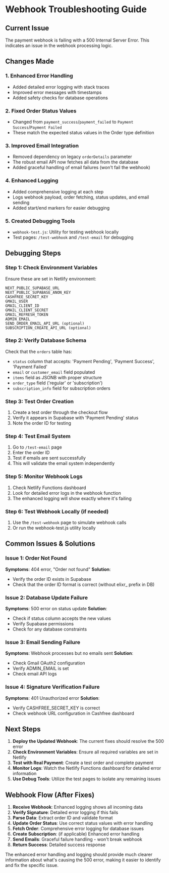 # Webhook Troubleshooting Guide

## Current Issue
The payment webhook is failing with a 500 Internal Server Error. This indicates an issue in the webhook processing logic.

## Changes Made

### 1. Enhanced Error Handling
- Added detailed error logging with stack traces
- Improved error messages with timestamps
- Added safety checks for database operations

### 2. Fixed Order Status Values
- Changed from `payment_success`/`payment_failed` to `Payment Success`/`Payment Failed`
- These match the expected status values in the Order type definition

### 3. Improved Email Integration
- Removed dependency on legacy `orderDetails` parameter
- The robust email API now fetches all data from the database
- Added graceful handling of email failures (won't fail the webhook)

### 4. Enhanced Logging
- Added comprehensive logging at each step
- Logs webhook payload, order fetching, status updates, and email sending
- Added start/end markers for easier debugging

### 5. Created Debugging Tools
- `webhook-test.js`: Utility for testing webhook locally
- Test pages: `/test-webhook` and `/test-email` for debugging

## Debugging Steps

### Step 1: Check Environment Variables
Ensure these are set in Netlify environment:
```
NEXT_PUBLIC_SUPABASE_URL
NEXT_PUBLIC_SUPABASE_ANON_KEY
CASHFREE_SECRET_KEY
GMAIL_USER
GMAIL_CLIENT_ID
GMAIL_CLIENT_SECRET
GMAIL_REFRESH_TOKEN
ADMIN_EMAIL
SEND_ORDER_EMAIL_API_URL (optional)
SUBSCRIPTION_CREATE_API_URL (optional)
```

### Step 2: Verify Database Schema
Check that the `orders` table has:
- `status` column that accepts: 'Payment Pending', 'Payment Success', 'Payment Failed'
- `email` or `customer_email` field populated
- `items` field as JSONB with proper structure
- `order_type` field ('regular' or 'subscription')
- `subscription_info` field for subscription orders

### Step 3: Test Order Creation
1. Create a test order through the checkout flow
2. Verify it appears in Supabase with 'Payment Pending' status
3. Note the order ID for testing

### Step 4: Test Email System
1. Go to `/test-email` page
2. Enter the order ID
3. Test if emails are sent successfully
4. This will validate the email system independently

### Step 5: Monitor Webhook Logs
1. Check Netlify Functions dashboard
2. Look for detailed error logs in the webhook function
3. The enhanced logging will show exactly where it's failing

### Step 6: Test Webhook Locally (if needed)
1. Use the `/test-webhook` page to simulate webhook calls
2. Or run the webhook-test.js utility locally

## Common Issues & Solutions

### Issue 1: Order Not Found
**Symptoms**: 404 error, "Order not found"
**Solution**: 
- Verify the order ID exists in Supabase
- Check that the order ID format is correct (without elixr_ prefix in DB)

### Issue 2: Database Update Failure
**Symptoms**: 500 error on status update
**Solution**:
- Check if status column accepts the new values
- Verify Supabase permissions
- Check for any database constraints

### Issue 3: Email Sending Failure
**Symptoms**: Webhook processes but no emails sent
**Solution**:
- Check Gmail OAuth2 configuration
- Verify ADMIN_EMAIL is set
- Check email API logs

### Issue 4: Signature Verification Failure
**Symptoms**: 401 Unauthorized error
**Solution**:
- Verify CASHFREE_SECRET_KEY is correct
- Check webhook URL configuration in Cashfree dashboard

## Next Steps

1. **Deploy the Updated Webhook**: The current fixes should resolve the 500 error
2. **Check Environment Variables**: Ensure all required variables are set in Netlify
3. **Test with Real Payment**: Create a test order and complete payment
4. **Monitor Logs**: Watch the Netlify Functions dashboard for detailed error information
5. **Use Debug Tools**: Utilize the test pages to isolate any remaining issues

## Webhook Flow (After Fixes)

1. **Receive Webhook**: Enhanced logging shows all incoming data
2. **Verify Signature**: Detailed error logging if this fails
3. **Parse Data**: Extract order ID and validate format
4. **Update Order Status**: Use correct status values with error handling
5. **Fetch Order**: Comprehensive error logging for database issues
6. **Create Subscription**: (if applicable) Enhanced error handling
7. **Send Emails**: Graceful failure handling - won't break webhook
8. **Return Success**: Detailed success response

The enhanced error handling and logging should provide much clearer information about what's causing the 500 error, making it easier to identify and fix the specific issue.

